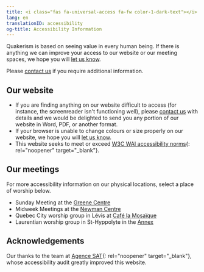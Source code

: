 ```yaml
---
title: <i class="fas fa-universal-access fa-fw color-1-dark-text"></i> Accessibility Information
lang: en
translationID: accessibility
og-title: Accessibility Information
---
```

Quakerism is based on seeing value in every human being. If there is anything we can improve your access to our website or our meeting spaces, we hope you will [let us know](/contact).

Please [contact us](/contact) if you require additional information.

## Our website
* If you are finding anything on our website difficult to access (for instance, the screenreader isn't functioning well), please [contact us](/contact) with details and we would be delighted to send you any portion of our website in Word, PDF, or another format. 
* If your browser is unable to change colours or size properly on our website, we hope you will [let us know](/contact).
* This website seeks to meet or exceed [W3C WAI accessibility norms](https://www.w3.org/WAI/standards-guidelines/){: rel="noopener" target="_blank"}.

## Our meetings
For more accessibility information on our physical locations, select a place of worship below. 

* Sunday Meeting at the [Greene Centre](/directions#accessibility)
* Midweek Meetings at the [Newman Centre](/midweek#accessibility)
* Quebec City worship group in Lévis at [Café la Mosaïque](/qc#accessibility)
* Laurentian worship group in St-Hyppolyte in the [Annex](/laurentians#accessibility)

## Acknowledgements
Our thanks to the team at [Agence SAT](https://agencesat.com/){: rel="noopener" target="_blank"}, whose accessibility audit greatly improved this website.
